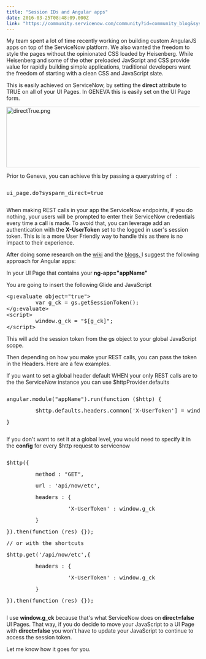 ```yaml
---
title: "Session IDs and Angular apps"
date: 2016-03-25T08:48:09.000Z
link: "https://community.servicenow.com/community?id=community_blog&sys_id=bebc6e25dbd0dbc01dcaf3231f961928"
---
```

<p>My team spent a lot of time recently working on building custom AngularJS apps on top of the ServiceNow platform. We also wanted the freedom to style the pages without the opinionated CSS loaded by Heisenberg. While Heisenberg and some of the other preloaded JavScript and CSS provide value for rapidly building simple applications, traditional developers want the freedom of starting with a clean CSS and JavaScript slate.</p><p></p><p>This is easily achieved on ServiceNow, by setting the <strong>direct</strong> attribute to TRUE on all of your UI Pages. In GENEVA this is easily set on the UI Page form.</p><p></p><p><img   alt="directTrue.png" class="image-1 jive-image" src="a4126d46dbdcd344e9737a9e0f9619d0.iix" style="width: 620px; height: 158px;"/></p><p></p><p>Prior to Geneva, you can achieve this by passing a querystring of   :</p><pre __default_attr="xml" __jive_macro_name="code" class="jive_macro_code _jivemacro_uid_14588763102064651 jive_text_macro" data-renderedposition="359_8_1192_16" jivemacro_uid="_14588763102064651"><p>ui_page.do?sysparm_direct=true</p></pre><p></p><p>When making REST calls in your app the ServiceNow endpoints, if you do nothing, your users will be prompted to enter their ServiceNow credentials every time a call is made. To avoid that, you can leverage add an authentication with the <strong>X-UserToken</strong> set to the logged in user's session token. This is is a more User Friendly way to handle this as there is no impact to their experience.</p><p></p><p>After doing some research on the <a title="ki.servicenow.com/index.php?title=Scoped_GlideSystem_API_Reference#getSessionToken.28.29" href="http://wiki.servicenow.com/index.php?title=Scoped_GlideSystem_API_Reference#getSessionToken.28.29">wiki</a> and the <a title="augs.wordpress.com/2016/02/12/an-exercise-in-sensibility-scheduling-the-unschedulable/" href="https://baugs.wordpress.com/2016/02/12/an-exercise-in-sensibility-scheduling-the-unschedulable/">blogs, </a>I suggest the following approach for Angular apps:</p><p></p><p>In your UI Page that contains your <strong>ng-app="appName"</strong></p><p></p><p>You are going to insert the following Glide and JavaScript</p><pre>&lt;g:evaluate object="true"&gt;<br/>         var g_ck = gs.getSessionToken(); <br/>&lt;/g:evaluate&gt; <br/>&lt;script&gt;     <br/>         window.g_ck = "$[g_ck]"; <br/>&lt;/script&gt;</pre><p>This will add the session token from the gs object to your global JavaScript scope.</p><p></p><p>Then depending on how you make your REST calls, you can pass the token in the Headers. Here are a few examples.</p><p></p><p>If you want to set a global header default WHEN your only REST calls are to the the ServiceNow instance you can use $httpProvider.defaults</p><p></p><pre __default_attr="javascript" __jive_macro_name="code" class="_jivemacro_uid_14588772502012170 jive_macro_code jive_text_macro" data-renderedposition="867_8_1192_48" jivemacro_uid="_14588772502012170"><p>angular.module("appName").run(function ($http) {</p><p>         $http.defaults.headers.common['X-UserToken'] = window.g_ck;</p><p>}</p></pre><p></p><p>If you don't want to set it at a global level, you would need to specify it in the <strong>config</strong> for every $http request to servicenow</p><p></p><pre __default_attr="javascript" __jive_macro_name="code" class="jive_macro_code jive_text_macro _jivemacro_uid_1458877423135608" data-renderedposition="979_8_1192_224" jivemacro_uid="_1458877423135608"><p>$http({</p><p>         method : "GET",</p><p>         url : 'api/now/etc',</p><p>         headers : {</p><p>                   'X-UserToken' : window.g_ck</p><p>         }</p><p>}).then(function (res) {});</p><p></p><p>// or with the shortcuts</p><p>$http.get('/api/now/etc',{</p><p>         headers : {</p><p>                   'X-UserToken' : window.g_ck</p><p>         }</p><p>}).then(function (res) {});</p></pre><p></p><p>I use <strong>window.g_ck</strong> because that's what ServiceNow does on <strong>direct=false</strong> UI Pages. That way, if you do decide to move your JavaScript to a UI Page with <strong>direct=false</strong> you won't have to update your JavaScript to continue to access the session token.</p><p></p><p>Let me know how it goes for you.</p>